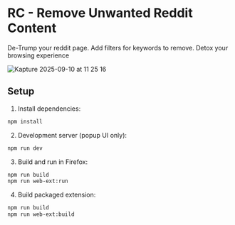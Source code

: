 # RC - Remove Unwanted Reddit Content

De-Trump your reddit page. Add filters for keywords to remove. Detox your browsing experience 

![Kapture 2025-09-10 at 11 25 16](https://github.com/user-attachments/assets/da53db35-8d87-49c2-a708-d9912f6ee785)


## Setup

1. Install dependencies:

```bash
npm install
```

2. Development server (popup UI only):

```bash
npm run dev
```

3. Build and run in Firefox:

```bash
npm run build
npm run web-ext:run
```

4. Build packaged extension:

```bash
npm run build
npm run web-ext:build
```
